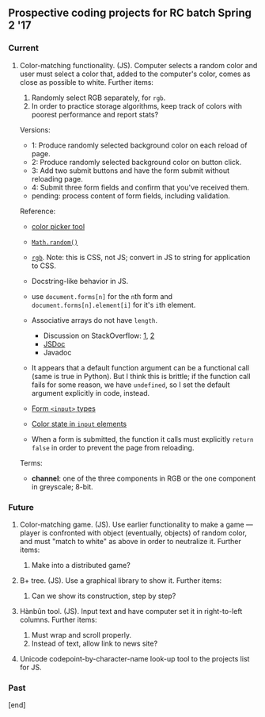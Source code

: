 ## Prospective coding projects for RC batch Spring 2 '17

### Current

 1. Color-matching functionality. (JS). Computer selects a random color and user must select a color that, added to the computer's color, comes as close as possible to white. Further items:
 
    1. Randomly select RGB separately, for `rgb`.
    1. In order to practice storage algorithms, keep track of colors with poorest performance and report stats?
 
    Versions:

    * 1: Produce randomly selected background color on each reload of page.
    * 2: Produce randomly selected background color on button click.
    * 3: Add two submit buttons and have the form submit without reloading page.
    * 4: Submit three form fields and confirm that you've received them.
    * pending: process content of form fields, including validation.

    Reference:

    * [color picker tool](https://developer.mozilla.org/en-US/docs/Web/CSS/CSS_Colors/Color_picker_tool)
    * [`Math.random()`](https://developer.mozilla.org/en-US/docs/Web/JavaScript/Reference/Global_Objects/Math/random)
    * [`rgb`](https://developer.mozilla.org/en-US/docs/Web/CSS/color_value#rgb). Note: this is CSS, not JS; convert in JS to string for application to CSS.
    * Docstring-like behavior in JS. 
    * use `document.forms[n]` for the `n`th form and `document.forms[n].element[i]` for it's `i`th element.
    * Associative arrays do not have `length`.

      * Discussion on StackOverflow: [1](http://stackoverflow.com/questions/10126310/does-javascript-have-a-standard-for-commenting-functions), [2](http://stackoverflow.com/questions/34205666/utilizing-docstrings)
      * [JSDoc](http://usejsdoc.org/index.html)
      * Javadoc

    * It appears that a default function argument can be a functional call (same is true in Python). But I think this is brittle; if the function call fails for some reason, we have `undefined`, so I set the default argument explicitly in code, instead.
    * [Form `<input>` types](https://developer.mozilla.org/en-US/docs/Web/HTML/Element/input)
    * [Color state in `input` elements](https://www.w3.org/TR/html5/forms.html#color-state-%28type=color%29)

    * When a form is submitted, the function it calls must explicitly `return false` in order to prevent the page from reloading.

    Terms:

    * **channel**: one of the three components in RGB or the one component in greyscale; 8-bit.

### Future

 1. Color-matching game. (JS). Use earlier functionality to make a game — player is confronted with object (eventually, objects) of random color, and must "match to white" as above in order to neutralize it. Further items:
 
    1. Make into a distributed game?

 0. B+ tree. (JS). Use a graphical library to show it. Further items:
 
    1. Can we show its construction, step by step?
 
 1. Hànbûn tool. (JS). Input text and have computer set it in right-to-left columns. Further items:
 
    1. Must wrap and scroll properly. 
    1. Instead of text, allow link to news site?

 1. Unicode codepoint-by-character-name look-up tool to the projects list for JS.

### Past

[end]
